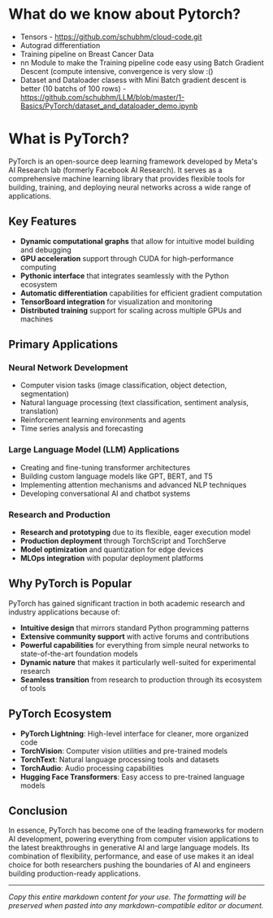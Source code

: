 # What do we know about Pytorch?
- Tensors - https://github.com/schubhm/cloud-code.git
- Autograd differentiation
- Training pipeline on Breast Cancer Data
- nn Module to make the Training pipeline code easy using Batch Gradient Descent (compute intensive, convergence is very slow :()
- Dataset and Dataloader clasess with Mini Batch gradient descent is better (10 batchs of 100 rows) - https://github.com/schubhm/LLM/blob/master/1-Basics/PyTorch/dataset_and_dataloader_demo.ipynb

# What is PyTorch?

PyTorch is an open-source deep learning framework developed by Meta's AI Research lab (formerly Facebook AI Research). It serves as a comprehensive machine learning library that provides flexible tools for building, training, and deploying neural networks across a wide range of applications.

## Key Features

- **Dynamic computational graphs** that allow for intuitive model building and debugging
- **GPU acceleration** support through CUDA for high-performance computing
- **Pythonic interface** that integrates seamlessly with the Python ecosystem
- **Automatic differentiation** capabilities for efficient gradient computation
- **TensorBoard integration** for visualization and monitoring
- **Distributed training** support for scaling across multiple GPUs and machines

## Primary Applications

### Neural Network Development
- Computer vision tasks (image classification, object detection, segmentation)
- Natural language processing (text classification, sentiment analysis, translation)
- Reinforcement learning environments and agents
- Time series analysis and forecasting

### Large Language Model (LLM) Applications
- Creating and fine-tuning transformer architectures
- Building custom language models like GPT, BERT, and T5
- Implementing attention mechanisms and advanced NLP techniques
- Developing conversational AI and chatbot systems

### Research and Production
- **Research and prototyping** due to its flexible, eager execution model
- **Production deployment** through TorchScript and TorchServe
- **Model optimization** and quantization for edge devices
- **MLOps integration** with popular deployment platforms

## Why PyTorch is Popular

PyTorch has gained significant traction in both academic research and industry applications because of:

- **Intuitive design** that mirrors standard Python programming patterns
- **Extensive community support** with active forums and contributions
- **Powerful capabilities** for everything from simple neural networks to state-of-the-art foundation models
- **Dynamic nature** that makes it particularly well-suited for experimental research
- **Seamless transition** from research to production through its ecosystem of tools

## PyTorch Ecosystem

- **PyTorch Lightning**: High-level interface for cleaner, more organized code
- **TorchVision**: Computer vision utilities and pre-trained models
- **TorchText**: Natural language processing tools and datasets
- **TorchAudio**: Audio processing capabilities
- **Hugging Face Transformers**: Easy access to pre-trained language models

## Conclusion

In essence, PyTorch has become one of the leading frameworks for modern AI development, powering everything from computer vision applications to the latest breakthroughs in generative AI and large language models. Its combination of flexibility, performance, and ease of use makes it an ideal choice for both researchers pushing the boundaries of AI and engineers building production-ready applications.

---

*Copy this entire markdown content for your use. The formatting will be preserved when pasted into any markdown-compatible editor or document.*
